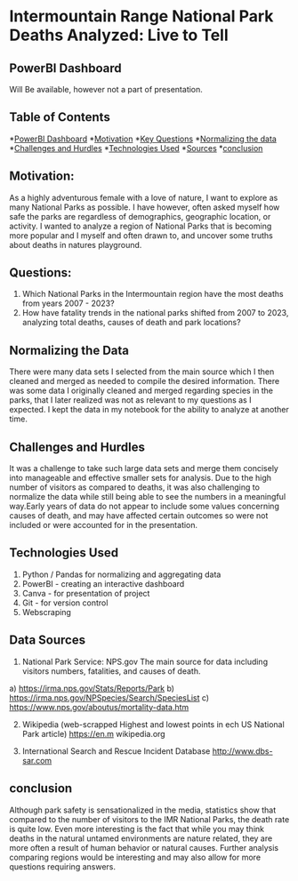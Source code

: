 # Intermountain Range National Park Deaths Analyzed: Live to Tell

## PowerBI Dashboard
Will Be available, however not a part of presentation.



## Table of Contents
*[PowerBI Dashboard](#powerbi-dashboard)
*[Motivation](#motivation)
*[Key Questions](#key_questions)
*[Normalizing the data](#normalizing_the_data)
*[Challenges and Hurdles](#challenges_hurdles)
*[Technologies Used](#technologies_used)
*[Sources](#sources)
*[conclusion](#conclusion)

## Motivation:
As a highly adventurous female with a love of nature, I want to explore as many National Parks as possible.  I have however, 
often asked myself how safe the parks are regardless of demographics, geographic location, or activity.  I wanted to analyze 
a region of National Parks that is becoming more popular and I myself and often drawn to, and uncover some truths about deaths 
in natures playground.

## Questions:
1) Which National Parks in the Intermountain region have the most deaths from years 2007 - 2023?
2) How have fatality trends in the national parks shifted from 2007 to 2023, analyzing total deaths, causes of death and park locations? 

## Normalizing the Data
There were many data sets I selected from the main source which I then cleaned and merged as needed to compile the desired 
information. There was some data I originally cleaned and merged regarding species in the parks, that I later realized was
not as relevant to my questions as I expected.  I kept the data in my notebook for the ability to analyze at another time.  

## Challenges and Hurdles
It was a challenge to take such large data sets and merge them concisely into manageable and effective smaller sets for analysis.
Due to the high number of visitors as compared to deaths, it was also challenging to normalize the data while still being able to see 
the numbers in a meaningful way.Early years of data do not appear to include some values concerning causes of death, and may have affected
certain outcomes so were not included or were accounted for in the presentation.

## Technologies Used
1) Python / Pandas for normalizing and aggregating data
2) PowerBI - creating an interactive dashboard
3) Canva - for presentation of project 
4) Git - for version control
5) Webscraping 

## Data Sources

1) National Park Service: NPS.gov
The main source for data including visitors numbers, fatalities,  and causes of death.

 a) https://irma.nps.gov/Stats/Reports/Park
 b) https://irma.nps.gov/NPSpecies/Search/SpeciesList
 c) https://www.nps.gov/aboutus/mortality-data.htm

2) Wikipedia (web-scrapped Highest and lowest points in ech US National Park article)
https://en.m wikipedia.org

3) International Search and Rescue Incident Database
http://www.dbs-sar.com

## conclusion

Although park safety is sensationalized in the media, statistics show that compared to the number of visitors to 
the IMR National Parks, the death rate is quite low.  Even more interesting is the fact that while you may think 
deaths in the natural untamed environments are nature related, they are more often a result of human behavior or natural causes. 
Further analysis comparing regions would be interesting and may also allow for more questions requiring answers.